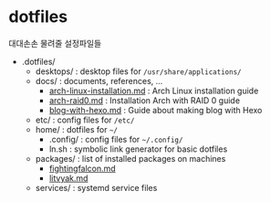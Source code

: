 # dotfiles

대대손손 물려줄 설정파일들

- .dotfiles/
  - desktops/ : desktop files for `/usr/share/applications/`
  - docs/ : documents, references, ...
    - [arch-linux-installation.md](docs/arch-linux-installation.md) : Arch Linux installation guide
    - [arch-raid0.md](docs/arch-raid0.md) : Installation Arch with RAID 0 guide
    - [blog-with-hexo.md](docs/blog-with-hexo.md) : Guide about making blog with Hexo
  - etc/ : config files for `/etc/`
  - home/ : dotfiles for `~/`
    - .config/ : config files for `~/.config/`
    - ln.sh : symbolic link generator for basic dotfiles
  - packages/ : list of installed packages on machines
    - [fightingfalcon.md](packages/fightingfalcon.md)
    - [litvyak.md](packages/litvyak.md)
  - services/ : systemd service files
